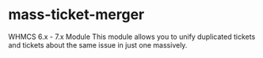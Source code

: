 # mass-ticket-merger
WHMCS 6.x - 7.x Module 
This module allows you to unify duplicated tickets and tickets about the same issue in just one massively.
